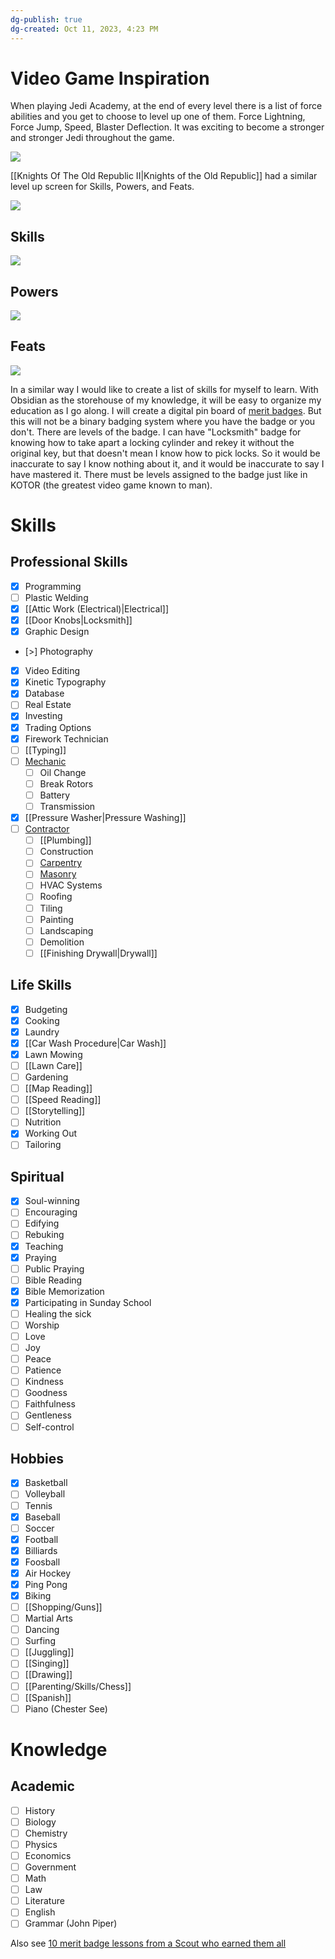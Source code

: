 ```yaml
---
dg-publish: true
dg-created: Oct 11, 2023, 4:23 PM
---
```


# Video Game Inspiration

When playing Jedi Academy, at the end of every level there is a list of force abilities and you get to choose to level up one of them. Force Lightning, Force Jump, Speed, Blaster Deflection. It was exciting to become a stronger and stronger Jedi throughout the game.

![](https://portforward.com/games/walkthroughs/Star-Wars-Jedi-Knight-Jedi-Academy/star-wars-jedi-knight-jedi-academy-6-small.webp)

[[Knights Of The Old Republic II|Knights of the Old Republic]] had a similar level up screen for Skills, Powers, and Feats.


![](https://i.redd.it/x8a2ohdacgu01.jpg)
## Skills

![](https://images.saymedia-content.com/.image/t_share/MTgwOTc0NTY5NDkyODUwMDI0/the-best-class-and-build-for-star-wars-knights-of-the-old-republic.jpg)
## Powers

![](https://i.imgur.com/ImK3n3k.png)

## Feats

![](https://deadlystream.com/downloads/screens/monthly_09_2014/3648cb4afa299a07b319709f647e203c-2014-09-16_00004.jpg)

In a similar way I would like to create a list of skills for myself to learn. With Obsidian as the storehouse of my knowledge, it will be easy to organize my education as I go along. I will create a digital pin board of [merit badges](https://www.scouting.org/skills/merit-badges/all/). But this will not be a binary badging system where you have the badge or you don't. There are levels of the badge. I can have "Locksmith" badge for knowing how to take apart a locking cylinder and rekey it without the original key, but that doesn't mean I know how to pick locks. So it would be inaccurate to say I know nothing about it, and it would be inaccurate to say I have mastered it. There must be levels assigned to the badge just like in KOTOR (the greatest video game known to man).

# Skills
## Professional Skills

- [x] Programming
- [ ] Plastic Welding
- [x] [[Attic Work (Electrical)|Electrical]]
- [x] [[Door Knobs|Locksmith]]
- [x] Graphic Design
- [>] Photography
- [x] Video Editing
- [x] Kinetic Typography
- [x] Database
- [ ] Real Estate
- [x] Investing
- [x] Trading Options
- [x] Firework Technician
- [ ] [[Typing]]
- [ ] [Mechanic](https://www.bls.gov/ooh/installation-maintenance-and-repair/automotive-service-technicians-and-mechanics.htm)
	- [ ] Oil Change
	- [ ] Break Rotors
	- [ ] Battery
	- [ ] Transmission
- [x] [[Pressure Washer|Pressure Washing]]
- [ ] [Contractor](https://www.bls.gov/ooh/construction-and-extraction/home.htm)
	- [ ] [[Plumbing]]
	- [ ] Construction
	- [ ] [Carpentry](https://www.bls.gov/ooh/construction-and-extraction/carpenters.htm)
	- [ ] [Masonry](https://www.bls.gov/ooh/construction-and-extraction/brickmasons-blockmasons-and-stonemasons.htm)
	- [ ] HVAC Systems
	- [ ] Roofing
	- [ ] Tiling
	- [ ] Painting
	- [ ] Landscaping
	- [ ] Demolition
	- [ ] [[Finishing Drywall|Drywall]]

## Life Skills

- [x] Budgeting
- [x] Cooking
- [x] Laundry
- [x] [[Car Wash Procedure|Car Wash]]
- [x] Lawn Mowing
- [ ] [[Lawn Care]]
- [ ] Gardening
- [ ] [[Map Reading]]
- [ ] [[Speed Reading]]
- [ ] [[Storytelling]]
- [ ] Nutrition
- [x] Working Out
- [ ] Tailoring

## Spiritual

- [x] Soul-winning
- [ ] Encouraging
- [ ] Edifying
- [ ] Rebuking
- [x] Teaching
- [x] Praying
- [ ] Public Praying
- [ ] Bible Reading
- [x] Bible Memorization
- [x] Participating in Sunday School
- [ ] Healing the sick
- [ ] Worship
- [ ] Love
- [ ] Joy
- [ ] Peace
- [ ] Patience
- [ ] Kindness
- [ ] Goodness
- [ ] Faithfulness
- [ ] Gentleness
- [ ] Self-control

## Hobbies

- [x] Basketball
- [ ] Volleyball
- [ ] Tennis
- [x] Baseball
- [ ] Soccer
- [x] Football
- [x] Billiards
- [x] Foosball
- [x] Air Hockey
- [x] Ping Pong
- [x] Biking
- [ ] [[Shopping/Guns]]
- [ ] Martial Arts
- [ ] Dancing
- [ ] Surfing
- [ ] [[Juggling]]
- [ ] [[Singing]]
- [ ] [[Drawing]]
- [ ] [[Parenting/Skills/Chess]]
- [ ] [[Spanish]]
- [ ] Piano (Chester See)

# Knowledge

## Academic

- [ ] History
- [ ] Biology
- [ ] Chemistry
- [ ] Physics
- [ ] Economics
- [ ] Government
- [ ] Math
- [ ] Law
- [ ] Literature
- [ ] English
- [ ] Grammar (John Piper)

Also see [10 merit badge lessons from a Scout who earned them all](https://blog.scoutingmagazine.org/2019/12/02/10-merit-badge-lessons-from-a-scout-who-earned-them-all/)